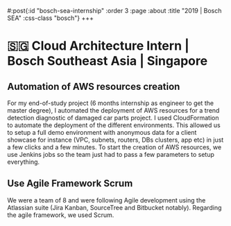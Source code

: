 #:post{:id "bosch-sea-internship"
       :order 3
       :page :about
       :title "2019 | Bosch SEA"
       :css-class "bosch"}
+++
# 🇸🇬 Cloud Architecture Intern | Bosch Southeast Asia | Singapore

## Automation of AWS resources creation

For my end-of-study project (6 months internship as engineer to get the master degree), I automated the deployment of AWS resources for a trend detection diagnostic of damaged car parts project. I used CloudFormation to automate the deployment of the different environments. This allowed us to setup a full demo environment with anonymous data for a client showcase for instance (VPC, subnets, routers, DBs clusters, app etc) in just a few clicks and a few minutes.
To start the creation of AWS resources, we use Jenkins jobs so the team just had to pass a few parameters to setup everything.

## Use Agile Framework Scrum

We were a team of 8 and were following Agile development using the Atlassian suite (Jira Kanban, SourceTree and Bitbucket notably). Regarding the agile framework, we used Scrum.